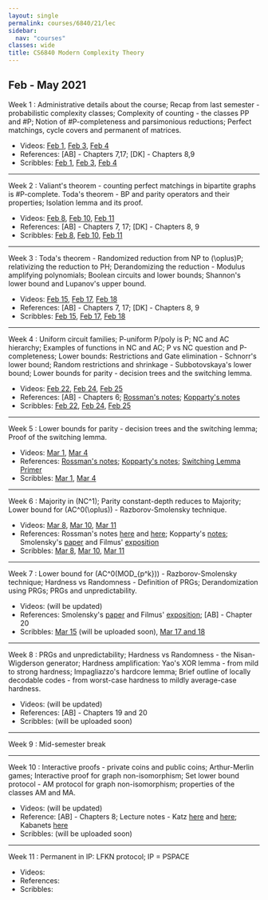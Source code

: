 ```yaml
---
layout: single
permalink: courses/6840/21/lec
sidebar:
  nav: "courses"
classes: wide
title: CS6840 Modern Complexity Theory
---
```


## Feb - May 2021

Week 1
: Administrative details about the course; Recap from last semester - probabilistic complexity classes; Complexity of counting - the classes PP and #P; Notion of #P-completeness and parsimonious reductions; Perfect matchings, cycle covers and permanent of matrices.
- Videos: [Feb 1](https://drive.google.com/file/d/1JeVe4nCHJOVbc6fdtHIpih3AoYlOyDZz/view?usp=sharing),
[Feb 3](https://drive.google.com/file/d/1SrPgZJpuZmzvSO5CEuToFtM4JH-iy0Op/view?usp=sharing),
[Feb 4](https://drive.google.com/file/d/1J3GwBTSQXI2GQdhZHc-sEd0pJNBitKX8/view?usp=sharing)
- References: [AB] - Chapters 7,17; [DK] - Chapters 8,9
- Scribbles: [Feb 1](https://drive.google.com/file/d/1iGXILSPJ4yvStlkE29ygwj17227B9bPp/view?usp=sharing), [Feb 3](https://drive.google.com/file/d/1qI7ff28xvB4dJEvXbt6IEhr9B7lexXFg/view?usp=sharing), [Feb 4](https://drive.google.com/file/d/1xiI6qxu5YHHfC7-L4lO-sqTA9Bfws9nM/view?usp=sharing)

---

Week 2
: Valiant's theorem - counting perfect matchings in bipartite graphs is #P-complete. Toda's theorem - BP and parity operators and their properties; Isolation lemma and its proof.
- Videos: [Feb 8](https://drive.google.com/file/d/1XxnB7vfsGxj_GhJkimFc1KCCpNaebnUZ/view?usp=sharing),
[Feb 10](https://drive.google.com/file/d/1cCDtR-vG7RwvPkGcDnw1C2LHpn2ArSjW/view?usp=sharing),
[Feb 11](https://drive.google.com/file/d/1sqLy7lMXbyE0A5QnZBGb8ruG_1QmqiQU/view?usp=sharing)
- References: [AB] - Chapters 7, 17; [DK] - Chapters 8, 9
- Scribbles: [Feb 8](https://drive.google.com/file/d/1ioqcmXpVTh8zHQZWaDutaqCKfpFGsxE_/view?usp=sharing),
[Feb 10](https://drive.google.com/file/d/1jBNq4t9bq2xWc7pqgRwSRO9cM9ih1ZrV/view?usp=sharing),
[Feb 11](https://drive.google.com/file/d/1z6RbTOzB8-LTWLwVtxR_Hj4PqF9BMj9E/view?usp=sharing)

---

Week 3
: Toda's theorem - Randomized reduction from NP to \(\oplus\)P; relativizing the reduction to PH; Derandomizing the reduction - Modulus amplifying polynomials; Boolean circuits and lower bounds; Shannon's lower bound and Lupanov's upper bound.
- Videos: [Feb 15](https://drive.google.com/file/d/1nH5MLfyqNu2D_jx-GYI6eSQI_lvVr2RN/view?usp=sharing),
[Feb 17](https://drive.google.com/file/d/1fEwRzA6x07eUOa-iv9C-nig4hNupr_0-/view?usp=sharing),
[Feb 18](https://drive.google.com/file/d/1GIwdqy1jOYE7Zx2DMyP9Wi-zjGPuynNO/view?usp=sharing)
- References: [AB] - Chapters 7, 17; [DK] - Chapters 8, 9
- Scribbles: [Feb 15](https://drive.google.com/file/d/1GcJw7IpUBRr4B-FJ7Y3eYeRgblQ38Ndh/view?usp=sharing),
[Feb 17](https://drive.google.com/file/d/1kWBXWJtBeWQlCYO5hEDZ1rVbXacJVjZ5/view?usp=sharing),
[Feb 18](https://drive.google.com/file/d/1z-zY9y6LByy2MqGMDwPVJE13mbhmzKfo/view?usp=sharing)

---

Week 4
: Uniform circuit families; P-uniform P/poly is P; NC and AC hierarchy; Examples of functions in NC and AC; P vs NC question and P-completeness; Lower bounds: Restrictions and Gate elimination - Schnorr's lower bound; Random restrictions and shrinkage - Subbotovskaya's lower bound; Lower bounds for parity - decision trees and the switching lemma.
- Videos: [Feb 22](https://drive.google.com/file/d/1dV3V21oEa7tG2xNfXmjfQ2900cv9-I05/view?usp=sharing),
[Feb 24](https://drive.google.com/file/d/17uOWKjvPu8ZsvH_754pX3LcjFJDTeVil/view?usp=sharing),
[Feb 25](https://drive.google.com/file/d/1RayI8Dc4c05jZjG2ZwnMk0SAnwxKmrwQ/view?usp=sharing)
- References: [AB] - Chapters 6; [Rossman's notes](http://www.math.toronto.edu/rossman/2429-L2.pdf); [Kopparty's notes](https://sites.math.rutgers.edu/~sk1233/courses/topics-S13/lec2.pdf)
- Scribbles: [Feb 22](https://drive.google.com/file/d/14-6liJaDJ-_597iAMciximO2ZnDHrC5A/view?usp=sharing),
[Feb 24](https://drive.google.com/file/d/1trNrCaJOXCMBPLYg7OdtoREw1dg07U3J/view?usp=sharing),
[Feb 25](https://drive.google.com/file/d/1NfALMdz4Ppc6FN7ICYBwvexL42z0rT-E/view?usp=sharing)

---

Week 5
: Lower bounds for parity - decision trees and the switching lemma; Proof of the switching lemma.
- Videos: [Mar 1](https://drive.google.com/file/d/1j8NTsAhf-o8r2TJDTodbTmATDoXi1WiN/view?usp=sharing),
[Mar 4](https://drive.google.com/file/d/1kX7H9ssum6-ocu6wGaBp9Fb0uJQyaRJn/view?usp=sharing)
- References: [Rossman's notes](http://www.math.toronto.edu/rossman/2429-L6.pdf);
  [Kopparty's notes](https://sites.math.rutgers.edu/~sk1233/courses/topics-S13/lec3.pdf);
  [Switching Lemma Primer](https://www.cs.toronto.edu/~toni/Courses/Complexity2015/handouts/primer.pdf)
- Scribbles: [Mar 1](https://drive.google.com/file/d/1NfALMdz4Ppc6FN7ICYBwvexL42z0rT-E/view?usp=sharing),
[Mar 4](https://drive.google.com/file/d/1RPXDJiOSDilL6dZH7wi3MFJF6TK9u55y/view?usp=sharing)

---

Week 6
: Majority in \(NC^1\); Parity constant-depth reduces to Majority; Lower bound for \(AC^0(\oplus)\) - Razborov-Smolensky technique.
- Videos: [Mar 8](https://drive.google.com/file/d/1RkDYr2tU_Lbf46FNHz5W6NBxtxVM0QnT/view?usp=sharing),
[Mar 10](https://drive.google.com/file/d/1iEGz6GwKzV9Q6xb-7iJS_2xOpvKch0pV/view?usp=sharing),
[Mar 11](https://drive.google.com/file/d/17jFbe2IyKWO0qBn3UeMrg7M-SwEMc0P5/view?usp=sharing)
- References: Rossman's notes [here](http://www.math.toronto.edu/rossman/2429-L6.pdf) and [here](http://www.math.toronto.edu/rossman/2429-L7.pdf); Kopparty's [notes](https://sites.math.rutgers.edu/~sk1233/courses/topics-S13/lec4.pdf); Smolensky's [paper](https://www.computer.org/csdl/pds/api/csdl/proceedings/download-article/12OmNyoAA8d/pdf) and Filmus' [exposition](http://www.cs.utoronto.ca/~yuvalf/Smolensky.pdf)
- Scribbles: [Mar 8](https://drive.google.com/file/d/1e1EY7PeHnHLEwgVR0DF3c2FB4rennqpm/view?usp=sharing),
[Mar 10](https://drive.google.com/file/d/1CmoVuhypqp1T1blhMqLAhINKzl2QYme0/view?usp=sharing),
[Mar 11](https://drive.google.com/file/d/1basH15PhpgSFre9Jz9FUE-VMHAg6ZIng/view?usp=sharing)

---

Week 7
: Lower bound for \(AC^0(MOD_{p^k})\) - Razborov-Smolensky technique; Hardness vs Randomness - Definition of PRGs; Derandomization using PRGs; PRGs and unpredictability.
- Videos: (will be updated)
- References: Smolensky's [paper](https://www.computer.org/csdl/pds/api/csdl/proceedings/download-article/12OmNyoAA8d/pdf) and Filmus' [exposition](http://www.cs.utoronto.ca/~yuvalf/Smolensky.pdf); [AB] - Chapter 20
- Scribbles: [Mar 15]("") (will be uploaded soon),
[Mar 17 and 18](https://drive.google.com/file/d/1tKl3nrZzk4Geow2_Ru1mZ2qxmd0mzKWT/view?usp=sharing)

---

Week 8
: PRGs and unpredictability; Hardness vs Randomness - the Nisan-Wigderson generator; Hardness amplification: Yao's XOR lemma - from mild to strong hardness; Impagliazzo's hardcore lemma; Brief outline of locally decodable codes - from worst-case hardness to mildly average-case hardness.
- Videos: (will be updated)
- References: [AB] - Chapters 19 and 20
- Scribbles: (will be uploaded soon)

---

Week 9
: Mid-semester break

---

Week 10
: Interactive proofs - private coins and public coins; Arthur-Merlin games; Interactive proof for graph non-isomorphism; Set lower bound protocol - AM protocol for graph non-isomorphism; properties of the classes AM and MA.
- Videos: (will be updated)
- Reference: [AB] - Chapters 8; Lecture notes - Katz [here](https://www.cs.umd.edu/~jkatz/complexity/f11/lecture16.pdf) and [here](https://www.cs.umd.edu/~jkatz/complexity/f05/lecture10.pdf); Kabanets [here](https://www2.cs.sfu.ca/~kabanets/407/lectures/lec13.pdf)
- Scribbles: (will be uploaded soon)

---

Week 11
: Permanent in IP: LFKN protocol; IP = PSPACE
- Videos:
- References:
- Scribbles:
